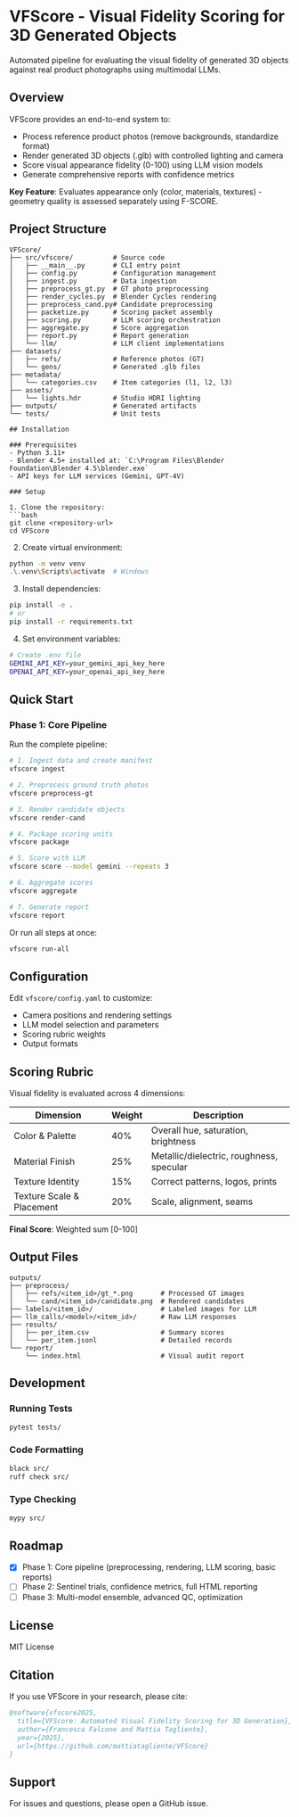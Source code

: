 # VFScore - Visual Fidelity Scoring for 3D Generated Objects

Automated pipeline for evaluating the visual fidelity of generated 3D objects against real product photographs using multimodal LLMs.

## Overview

VFScore provides an end-to-end system to:
- Process reference product photos (remove backgrounds, standardize format)
- Render generated 3D objects (.glb) with controlled lighting and camera
- Score visual appearance fidelity (0-100) using LLM vision models
- Generate comprehensive reports with confidence metrics

**Key Feature**: Evaluates appearance only (color, materials, textures) - geometry quality is assessed separately using F-SCORE.

## Project Structure

```
VFScore/
├── src/vfscore/          # Source code
│   ├── __main__.py       # CLI entry point
│   ├── config.py         # Configuration management
│   ├── ingest.py         # Data ingestion
│   ├── preprocess_gt.py  # GT photo preprocessing
│   ├── render_cycles.py  # Blender Cycles rendering
│   ├── preprocess_cand.py# Candidate preprocessing
│   ├── packetize.py      # Scoring packet assembly
│   ├── scoring.py        # LLM scoring orchestration
│   ├── aggregate.py      # Score aggregation
│   ├── report.py         # Report generation
│   └── llm/              # LLM client implementations
├── datasets/
│   ├── refs/             # Reference photos (GT)
│   └── gens/             # Generated .glb files
├── metadata/
│   └── categories.csv    # Item categories (l1, l2, l3)
├── assets/
│   └── lights.hdr        # Studio HDRI lighting
├── outputs/              # Generated artifacts
└── tests/                # Unit tests

## Installation

### Prerequisites
- Python 3.11+
- Blender 4.5+ installed at: `C:\Program Files\Blender Foundation\Blender 4.5\blender.exe`
- API keys for LLM services (Gemini, GPT-4V)

### Setup

1. Clone the repository:
```bash
git clone <repository-url>
cd VFScore
```

2. Create virtual environment:
```bash
python -m venv venv
.\.venv\Scripts\activate  # Windows
```

3. Install dependencies:
```bash
pip install -e .
# or
pip install -r requirements.txt
```

4. Set environment variables:
```bash
# Create .env file
GEMINI_API_KEY=your_gemini_api_key_here
OPENAI_API_KEY=your_openai_api_key_here
```

## Quick Start

### Phase 1: Core Pipeline

Run the complete pipeline:

```bash
# 1. Ingest data and create manifest
vfscore ingest

# 2. Preprocess ground truth photos
vfscore preprocess-gt

# 3. Render candidate objects
vfscore render-cand

# 4. Package scoring units
vfscore package

# 5. Score with LLM
vfscore score --model gemini --repeats 3

# 6. Aggregate scores
vfscore aggregate

# 7. Generate report
vfscore report
```

Or run all steps at once:
```bash
vfscore run-all
```

## Configuration

Edit `vfscore/config.yaml` to customize:
- Camera positions and rendering settings
- LLM model selection and parameters
- Scoring rubric weights
- Output formats

## Scoring Rubric

Visual fidelity is evaluated across 4 dimensions:

| Dimension | Weight | Description |
|-----------|--------|-------------|
| Color & Palette | 40% | Overall hue, saturation, brightness |
| Material Finish | 25% | Metallic/dielectric, roughness, specular |
| Texture Identity | 15% | Correct patterns, logos, prints |
| Texture Scale & Placement | 20% | Scale, alignment, seams |

**Final Score**: Weighted sum [0-100]

## Output Files

```
outputs/
├── preprocess/
│   ├── refs/<item_id>/gt_*.png       # Processed GT images
│   └── cand/<item_id>/candidate.png  # Rendered candidates
├── labels/<item_id>/                 # Labeled images for LLM
├── llm_calls/<model>/<item_id>/      # Raw LLM responses
├── results/
│   ├── per_item.csv                  # Summary scores
│   └── per_item.jsonl                # Detailed records
└── report/
    └── index.html                    # Visual audit report
```

## Development

### Running Tests
```bash
pytest tests/
```

### Code Formatting
```bash
black src/
ruff check src/
```

### Type Checking
```bash
mypy src/
```

## Roadmap

- [x] Phase 1: Core pipeline (preprocessing, rendering, LLM scoring, basic reports)
- [ ] Phase 2: Sentinel trials, confidence metrics, full HTML reporting
- [ ] Phase 3: Multi-model ensemble, advanced QC, optimization

## License

MIT License

## Citation

If you use VFScore in your research, please cite:

```bibtex
@software{vfscore2025,
  title={VFScore: Automated Visual Fidelity Scoring for 3D Generation},
  author={Francesca Falcone and Mattia Tagliente},
  year={2025},
  url={https://github.com/mattiatagliente/VFScore}
}
```

## Support

For issues and questions, please open a GitHub issue.